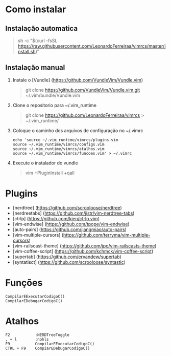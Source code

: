 # Como instalar
## Instalação automatica
> sh -c "$(curl -fsSL https://raw.githubusercontent.com/LeonardoFerreiraa/vimrcs/master/install.sh)"

## Instalação manual
1. Instale o [Vundle] (https://github.com/VundleVim/Vundle.vim)

	> git clone https://github.com/VundleVim/Vundle.vim.git ~/.vim/bundle/Vundle.vim
2. Clone o repositorio para ~/.vim\_runtime

	> git clone https://github.com/LeonardoFerreiraa/vimrcs > ~/.vim_runtime/
3. Coloque o caminho dos arquivos de configuração no ~/.vimrc

	```
	echo 'source ~/.vim_runtime/vimrcs/plugins.vim 
	source ~/.vim_runtime/vimrcs/configs.vim
	source ~/.vim_runtime/vimrcs/atalhos.vim 
	source ~/.vim_runtime/vimrcs/funcoes.vim' > ~/.vimrc
	```
4. Execute o instalador do vundle

	> vim +PluginInstall +qall
	
# Plugins

- [nerdtree] (https://github.com/scrooloose/nerdtree)
- [nerdreetabs] (https://github.com/jistr/vim-nerdtree-tabs)
- [ctrlp] (https://github.com/kien/ctrlp.vim)
- [vim-endwise] (https://github.com/tpope/vim-endwise)
- [auto-pairs] (https://github.com/jiangmiao/auto-pairs)
- [vim-multiple-cursors] (https://github.com/terryma/vim-multiple-cursors)
- [vim-railscast-theme] (https://github.com/jpo/vim-railscasts-theme)
- [vim-coffee-script] (https://github.com/kchmck/vim-coffee-script)
- [supertab] (https://github.com/ervandew/supertab)
- [syntatisct] (https://github.com/scrooloose/syntastic)

# Funções
```
CompilarEExecutarCodigoC()
CompilarEDebugarCodigoC()
```
# Atalhos
```
F2           :NERDTreeToggle           
, + l     	 :nohls
F9           CompilarEExecutarCodigoC()
CTRL + F9    CompiarEDebugarCodigoC()
```
